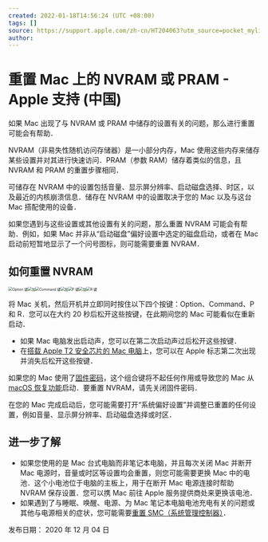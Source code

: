 ```yaml
---
created: 2022-01-18T14:56:24 (UTC +08:00)
tags: []
source: https://support.apple.com/zh-cn/HT204063?utm_source=pocket_mylist
author:
---
```


# 重置 Mac 上的 NVRAM 或 PRAM - Apple 支持 (中国)

如果 Mac 出现了与 NVRAM 或 PRAM 中储存的设置有关的问题，那么进行重置可能会有帮助．

NVRAM（非易失性随机访问存储器）是一小部分内存，Mac 使用这些内存来储存某些设置并对其进行快速访问．PRAM（参数 RAM）储存着类似的信息，且 NVRAM 和 PRAM 的重置步骤相同．

可储存在 NVRAM 中的设置包括音量、显示屏分辨率、启动磁盘选择、时区，以及最近的内核崩溃信息．储存在 NVRAM 中的设置取决于您的 Mac 以及与这台 Mac 搭配使用的设备．

如果您遇到与这些设置或其他设置有关的问题，那么重置 NVRAM 可能会有帮助．例如，如果 Mac 并非从“启动磁盘”偏好设置中选定的磁盘启动，或者在 Mac 启动前短暂地显示了一个问号图标，则可能需要重置 NVRAM．

## 如何重置 NVRAM

<img src="/Users/yangdong/Library/CloudStorage/OneDrive-Personal/Media/Knowledge Base.media/macos-nvram-option-key.png" alt="Option 键" style="zoom:50%;" /><img src="/Users/yangdong/Library/CloudStorage/OneDrive-Personal/Media/Knowledge Base.media/mac-nvram-add-icon.png" alt="加" style="zoom:50%;" /><img src="/Users/yangdong/Library/CloudStorage/OneDrive-Personal/Media/Knowledge Base.media/macos-nvram-command-key.png" alt="Command 键" style="zoom:50%;" /><img src="/Users/yangdong/Library/CloudStorage/OneDrive-Personal/Media/Knowledge Base.media/mac-nvram-add-icon-20220118155105889.png" alt="加" style="zoom:50%;" /><img src="/Users/yangdong/Library/CloudStorage/OneDrive-Personal/Media/Knowledge Base.media/macos-nvram-p-key.png" alt="P 键" style="zoom:50%;" /><img src="/Users/yangdong/Library/CloudStorage/OneDrive-Personal/Media/Knowledge Base.media/mac-nvram-add-icon-20220118155109703.png" alt="加" style="zoom:50%;" /><img src="/Users/yangdong/Library/CloudStorage/OneDrive-Personal/Media/Knowledge Base.media/macos-nvram-r-key.png" alt="R 键" style="zoom:50%;" />

将 Mac 关机，然后开机并立即同时按住以下四个按键：Option、Command、P 和 R．您可以在大约 20 秒后松开这些按键，在此期间您的 Mac 可能看似在重新启动．

- 如果 Mac 电脑发出启动声，您可以在第二次启动声过后松开这些按键．
- 在[搭载 Apple T2 安全芯片的 Mac 电脑](https://support.apple.com/zh-cn/HT208862)上，您可以在 Apple 标志第二次出现并消失后松开这些按键．

如果您的 Mac 使用了[固件密码](https://support.apple.com/zh-cn/HT204455)，这个组合键将不起任何作用或导致您的 Mac 从 [macOS 恢复功能](https://support.apple.com/zh-cn/HT201314)启动．要重置 NVRAM，请先关闭固件密码．

在您的 Mac 完成启动后，您可能需要打开“系统偏好设置”并调整已重置的任何设置，例如音量、显示屏分辨率、启动磁盘选择或时区．

## 进一步了解

- 如果您使用的是 Mac 台式电脑而非笔记本电脑，并且每次关闭 Mac 并断开 Mac 电源时，音量或时区等设置均会重置，则您可能需要更换 Mac 中的电池．这个小电池位于电脑的主板上，用于在断开 Mac 电源连接时帮助 NVRAM 保存设置．您可以携 Mac 前往 Apple 服务提供商处来更换该电池．
- 如果遇到了与睡眠、唤醒、电源、为 Mac 笔记本电脑电池充电有关的问题或其他与电源相关的症状，您可能需要[重置 SMC（系统管理控制器）](http://support.apple.com/zh-cn/HT201295)．

发布日期： 2020 年 12 月 04 日
